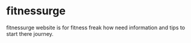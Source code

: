 # fitnessurge
fitnessurge website is for fitness freak how need information and tips to start there journey.
